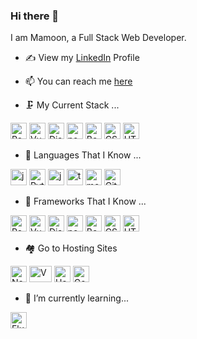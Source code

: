 ### Hi there 👋

<!--
**rmamoonx/rmamoonx** is a ✨ _special_ ✨ repository because its `README.md` (this file) appears on your GitHub profile.

Here are some ideas to get you started:

- 🔭 I’m currently working on ...
- 🌱 I’m currently learning ...
- 👯 I’m looking to collaborate on ...
- 🤔 I’m looking for help with ...
- 💬 Ask me about ...
- 📫 How to reach me: ...
- 😄 Pronouns: ...
- ⚡ Fun fact: ...
-->
I am Mamoon, a Full Stack Web Developer.

- ✍ View my [LinkedIn](https://ae.linkedin.com/in/rajamamoon) Profile
- 📫 You can reach me [here](mailto:r.mamoonxk@hotmail.com)

- 🗜️ My Current Stack ...
<p>
   <img src="https://cdn.worldvectorlogo.com/logos/react-2.svg" alt="Reactjs" width="26" height="26" />
   <img src="https://cdn.worldvectorlogo.com/logos/vue-9.svg" alt="Vuejs" width="26" height="26" />
   <img src="https://cdn.worldvectorlogo.com/logos/django.svg" alt="Django" width="26" height="26" />
   <img src="https://seeklogo.com/images/N/nodejs-logo-FBE122E377-seeklogo.com.png" alt="nodejs" width="26" height="26" />
   <img src="https://cdn.worldvectorlogo.com/logos/bootstrap-4.svg" alt="Bootstrap" width="26" height="26" /> 
   <img src="https://cdn.worldvectorlogo.com/logos/css-3.svg" alt="CSS" width="26" height="26" />
   <img src="https://cdn.worldvectorlogo.com/logos/html-1.svg" alt="HTML" width="26" height="26" /> 
</p>

- 💬 Languages That I Know ...
<p>
        <img src="https://qph.fs.quoracdn.net/main-qimg-48b7a3d8958565e7aa3ad4dbf2312770.webp" alt="java" width="26" height="26" />
        <img src="https://cdn.worldvectorlogo.com/logos/python-5.svg" alt="Python" width="26" height="26" /> 
        <img src="https://upload.wikimedia.org/wikipedia/commons/thumb/9/99/Unofficial_JavaScript_logo_2.svg/600px-Unofficial_JavaScript_logo_2.svg.png" alt="javascript" width="26" height="26" />
        <img src="https://seeklogo.com/images/T/typescript-logo-B29A3F462D-seeklogo.com.png" alt="typescript" width="26" height="26" /> 
        <img src="https://emanueleciriachi.net/wp-content/uploads/2019/01/logo-mongodb-png-mongodb-logo-png-400.png" alt="mongodb" width="26" height="26" /> 
        <img src="https://git-scm.com/images/logos/downloads/Git-Icon-1788C.png" width="26" height="26" alt="Git" />
</p>

- 🔭 Frameworks That I Know ...
<p>
   <img src="https://cdn.worldvectorlogo.com/logos/react-2.svg" alt="Reactjs" width="26" height="26" />
   <img src="https://cdn.worldvectorlogo.com/logos/vue-9.svg" alt="Vuejs" width="26" height="26" />
   <img src="https://cdn.worldvectorlogo.com/logos/django.svg" alt="Django" width="26" height="26" />
   <img src="https://seeklogo.com/images/N/nodejs-logo-FBE122E377-seeklogo.com.png" alt="nodejs" width="26" height="26" />
   <img src="https://cdn.worldvectorlogo.com/logos/bootstrap-4.svg" alt="Bootstrap" width="26" height="26" /> 
   <img src="https://cdn.worldvectorlogo.com/logos/css-3.svg" alt="CSS" width="26" height="26" />
   <img src="https://cdn.worldvectorlogo.com/logos/html-1.svg" alt="HTML" width="26" height="26" /> 
</p>

- 🏘️ Go to Hosting Sites
<p>
          <img src="https://cdn.worldvectorlogo.com/logos/netlify.svg" width="26" height="26" alt="Netlify" />
        <img src="https://cdn.worldvectorlogo.com/logos/vercel.svg" width="36" height="26" alt="Vercel" />
        <img src="https://cdn.worldvectorlogo.com/logos/heroku-4.svg" width="26" height="26" alt="Heruko" />
        <img src="https://cdn.worldvectorlogo.com/logos/google-cloud-1.svg" width="26" height="26" alt="Google Cloud" />
</p>

- 🌱 I’m currently learning...
<p>
   <img src="https://cdn.worldvectorlogo.com/logos/flutter-logo.svg" alt="Flutter" width="26" height="26" />
</p>
